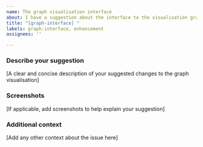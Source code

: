 ```yaml
---
name: The graph visualisation interface
about: I have a suggestion about the interface to the visualisation graph
title: "[graph-interface] "
labels: graph-interface, enhancement
assignees: ''

---
```


### Describe your suggestion
[A clear and concise description of your suggested changes to the graph visualisation]

### Screenshots
[If applicable, add screenshots to help explain your suggestion]

### Additional context
[Add any other context about the issue here]
